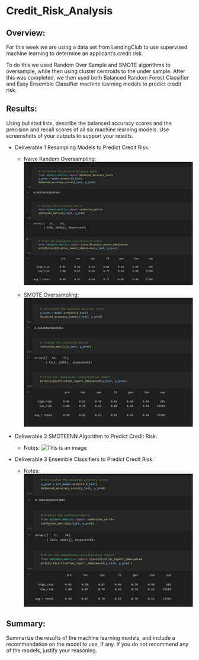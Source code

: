 # Credit_Risk_Analysis

## Overview: 

For this week we are using a data set from LendingClub to use supervised machine learning to determine an applicant’s credit risk.

To do this we used Random Over Sample and SMOTE algorithms to oversample, while then using cluster centroids to the under sample.  After this was completed, we then used both Balanced Random Forest Classifier and Easy Ensemble Classifier machine learning models to predict credit risk.

## Results:
Using bulleted lists, describe the balanced accuracy scores and the precision and recall scores of all six machine learning models. Use screenshots of your outputs to support your results.
   - Deliverable 1 Resampling Models to Predict Credit Risk:
     - Naive Random Oversampling:
![This is an image](https://github.com/BMoreland20/Credit_Risk_Analysis/blob/main/Resources/naive_random_oversampling.png)

     - SMOTE Oversampling:
![This is an image](https://github.com/BMoreland20/Credit_Risk_Analysis/blob/main/Resources/SMOTE_oversampling.png)

   - Deliverable 2 SMOTEENN Algorithm to Predict Credit Risk:
     - Notes:
![This is an image]()

   - Deliverable 3 Ensemble Classifiers to Predict Credit Risk:
     - Notes:
![This is an image](https://github.com/BMoreland20/Credit_Risk_Analysis/blob/main/Resources/balanced_random_forest_classifier.png)

## Summary:

Summarize the results of the machine learning models, and include a recommendation on the model to use, if any. If you do not recommend any of the models, justify your reasoning.
